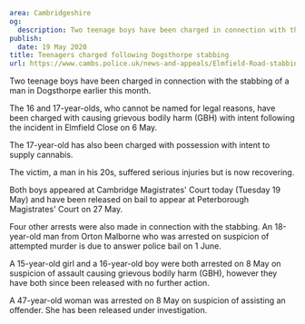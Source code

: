 ```yaml
area: Cambridgeshire
og:
  description: Two teenage boys have been charged in connection with the stabbing of a man in Dogsthorpe earlier this month.
publish:
  date: 19 May 2020
title: Teenagers charged following Dogsthorpe stabbing
url: https://www.cambs.police.uk/news-and-appeals/Elmfield-Road-stabbing-May2020
```

Two teenage boys have been charged in connection with the stabbing of a man in Dogsthorpe earlier this month.

The 16 and 17-year-olds, who cannot be named for legal reasons, have been charged with causing grievous bodily harm (GBH) with intent following the incident in Elmfield Close on 6 May.

The 17-year-old has also been charged with possession with intent to supply cannabis.

The victim, a man in his 20s, suffered serious injuries but is now recovering.

Both boys appeared at Cambridge Magistrates' Court today (Tuesday 19 May) and have been released on bail to appear at Peterborough Magistrates' Court on 27 May.

Four other arrests were also made in connection with the stabbing. An 18-year-old man from Orton Malborne who was arrested on suspicion of attempted murder is due to answer police bail on 1 June.

A 15-year-old girl and a 16-year-old boy were both arrested on 8 May on suspicion of assault causing grievous bodily harm (GBH), however they have both since been released with no further action.

A 47-year-old woman was arrested on 8 May on suspicion of assisting an offender. She has been released under investigation.
